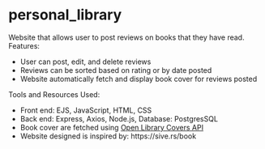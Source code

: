 # personal_library
Website that allows user to post reviews on books that they have read.<br> 
Features: <br>
<ul> 
  <li> User can post, edit, and delete reviews </li> 
  <li> Reviews can be sorted based on rating or by date posted</li>
  <li> Website automatically fetch and display book cover for reviews posted</li>
</ul>
Tools and Resources Used: <br>
<ul>
  <li>Front end: EJS, JavaScript, HTML, CSS</li>
  <li>Back end: Express, Axios, Node.js, Database: PostgresSQL</li>
  <li>Book cover are fetched using <a href="https://openlibrary.org/dev/docs/api/covers">Open Library Covers API</a></li>
  <li>Website designed is inspired by: https://sive.rs/book</li>
</ul>
